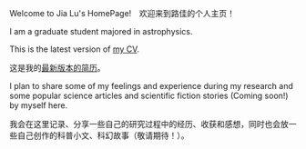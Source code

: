 Welcome to Jia Lu's HomePage!　欢迎来到路佳的个人主页！

I am a graduate student majored in astrophysics. 

This is the latest version of [my CV](https://github.com/alulujasmine/home/blob/gh-pages/CV_JiaLu.pdf).

这是我的[最新版本的简历](https://github.com/alulujasmine/home/blob/gh-pages/CV_JiaLu.pdf)。


I plan to share some of my feelings and experience during my research and some popular science articles and scientific fiction stories (Coming soon!) by myself here.

我会在这里记录、分享一些自己的研究过程中的经历、收获和感想，同时也会放一些自己创作的科普小文、科幻故事（敬请期待！）。





